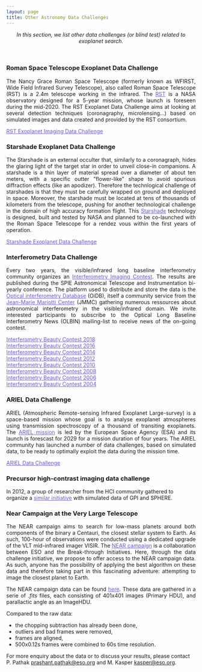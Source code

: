 ```yaml
---
layout: page
title: Other Astronomy Data Challenges
---
```

<link rel="stylesheet" href="https://www.w3schools.com/w3css/4/w3.css">

<i><center>In this section, we list other data challenges (or blind test) related to exoplanet search.</center></i>

<br>

### Roman Space Telescope Exoplanet Data Challenge ###
<p style='text-align: justify;'>The Nancy Grace Roman Space Telescope (formerly known as WFIRST, Wide Field Infrared Survey Telescope), also called Roman Space Telescope (RST) is a 2.4m telescope working in the infrared. The <a href='https://roman.gsfc.nasa.gov/' style="text-decoration:underline;color:slateblue">RST</a> is a NASA observatory designed for a 5-year mission, whose launch is foreseen during the mid-2020.
The RST Exoplanet Data Challenge aims at looking at several detection techniques (coronagraphy, microlensing...) based on simulated images and data created and provided by the RST consortium.</p>

<a href="https://www.exoplanetdatachallenge.com/" style="text-decoration:underline;color:slateblue">RST Exoplanet Imaging Data Challenge</a>


### Starshade Exoplanet Data Challenge ###
<p style='text-align: justify;'>The Starshade is an external occulter that, similarly to a coronagraph, hides the glaring light of the target star in order to unveil close-in companions. A starshade is a thin layer of material spread over a diameter of about ten meters, with a specific outter "flower-like" shape to avoid spurious diffraction effects (like an apodizer). Therefore the technlogical challenge of starshades is that they must be carefully wrapped on ground and deployed in space. 
Moreover, the starshade must be located at tens of thousands of kilometers from the telescope, pushing for another technological challenge in the domain of high accuracy formation flight.
This <a href='https://exoplanets.nasa.gov/exep/technology/starshade/' style="text-decoration:underline;color:slateblue">Starshade</a> technology is designed, built and tested by NASA and planned to be co-launched with the Roman Space Telescope for a rendez vous within the first years of operation. </p>

<a href="https://exoplanets.nasa.gov/exep/technology/starshade-data-challenge/" style="text-decoration:underline;color:slateblue">Starshade Exoplanet Data Challenge</a>


### Interferometry Data Challenge ###
<p style='text-align: justify;'>Every two years, the visible/infrared long baseline interferometry community organizes an <a href='http://fmillour.com/index.php/2022/06/02/interferometry-imaging-contests/' style="text-decoration:underline;color:slateblue">Interferometry Imaging Contest</a>. The results are published during the SPIE Astronomical Telescope and Instrumentation bi-yearly conference. 
The platform used to distribute and store the data is the <a href='https://www.jmmc.fr/english/tools/data-bases/oidb/' style="text-decoration:underline;color:slateblue">Optical interferometry Database</a> (OiDB), itself a community service from the <a href='https://www.jmmc.fr/' style="text-decoration:underline;color:slateblue">Jean-Marie Mariotti Center</a> (JMMC) gathering numerous ressources about astronomical interferometry in the visible/infrared domain. 
We invite interested participants to subscribe to the Optical Long Baseline Interferometry News (OLBIN) mailing-list to receive news of the on-going contest.</p>

<a href="https://www.hq.eso.org/sci/libraries/SPIE2018/10701-103.pdf" style="text-decoration:underline;color:slateblue">Interferometry Beauty Contest 2018</a>
<br>
<a href="http://fmillour.com/wp-content/uploads/2022/06/SPIE_Beauty_manuscript-1.pdf" style="text-decoration:underline;color:slateblue">Interferometry Beauty Contest 2016</a>
<br>
<a href="https://ore.exeter.ac.uk/repository/bitstream/handle/10871/22034/The?sequence=1" style="text-decoration:underline;color:slateblue">Interferometry Beauty Contest 2014</a>
<br>
<a href="https://arxiv.org/pdf/1207.7141.pdf" style="text-decoration:underline;color:slateblue">Interferometry Beauty Contest 2012</a>
<br>
<a href="https://arxiv.org/pdf/1007.4473.pdf" style="text-decoration:underline;color:slateblue">Interferometry Beauty Contest 2010</a>
<br>
<a href="http://fmillour.com/wp-content/uploads/2022/06/12.788903.pdf" style="text-decoration:underline;color:slateblue">Interferometry Beauty Contest 2008</a>
<br>
<a href="http://fmillour.com/wp-content/uploads/2023/11/2006_Contest_62681U.pdf" style="text-decoration:underline;color:slateblue">Interferometry Beauty Contest 2006</a>
<br>
<a href="http://fmillour.com/wp-content/uploads/2023/11/2004_Paper_Lawson-SPIE-04.pdf" style="text-decoration:underline;color:slateblue">Interferometry Beauty Contest 2004</a>


### ARIEL Data Challenge ###
<p style='text-align: justify;'>ARIEL (Atmospheric Remote-sensing Infrared Exoplanet Large-survey) is a space-based mission whose goal is to analyse exoplanet atmospheres using transmission spectroscopy of a thousand of transiting exoplanets. The <a href='https://arielmission.space/' style="text-decoration:underline;color:slateblue">ARIEL mission</a> is led by the European Space Agency (ESA) and its launch is forescast for 2029 for a mission duration of four years. 
The ARIEL community has launched a number of data challenges, based on simulated data, to be ready to optimally exploit the data during the mission time.</p>

<a href="https://arielmission.space/index.php/data-challenges/" style="text-decoration:underline;color:slateblue">ARIEL Data Challenge</a>



### Precursor high-contrast imaging data challenge ###
In 2012, a group of researcher from the HCI community gathered to organize a <a href="https://citeseerx.ist.psu.edu/document?repid=rep1&type=pdf&doi=c5a8255881e2f986860b4802d61e579ed0ea73f1" style="text-decoration:underline;color:slateblue">similar initiative</a> with simulated data of GPI and SPHERE.



### Near Campaign at the Very Large Telescope ###
<p style='text-align: justify;'>The NEAR campaign aims to search for low-mass planets around both components of the binary a Centauri, the closest stellar system to Earth. 
As such, 100-hour of observations were conducted using a dedicated upgrade of the VLT mid-infrared imager VISIR. 
The <a href='https://www.eso.org/sci/publications/messenger/archive/no.178-dec19/messenger-no178-5-9.pdf' style="text-decoration:underline;color:slateblue">NEAR campaign</a> is a collaboration between ESO and the Break-through Initiatives. 
Here, through the data challenge initiative, we propose to offer access to the NEAR campaign data. 
As such, anyone has the possibility of applying the best algorithm on these data and therefore taking part in this fascinating adventure: attempting to image the closest planet to Earth.</p>

<p style='text-align: justify;'>The NEAR campaign data can be found <a href='<ftp://ftp.eso.org/projects/aosimul/NEAR_Campaign_data/' style="text-decoration:underline;color:slateblue">here</a>. These data are gathered in a serie of <em>.fits</em> files, each consisting of 401x401 images (Primary HDU), and parallactic angle as an ImageHDU.</p> 

Compared to the raw data: 
* the chopping subtraction has already been done, 
* outliers and bad frames were removed, 
* frames are aligned, 
* 500x0.12s frames were combined to 60s time resolution.

For more enquiry about the data or to discuss your results, please contact P. Pathak <a href="mailto:prashant.pathak@eso.org" style="text-decoration:underline;color:slateblue">prashant.pathak@eso.org</a> and M. Kasper <a href="mailto:kasper@eso.org" style="text-decoration:underline;color:slateblue">kasper@eso.org</a>.

